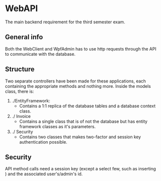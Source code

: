 # WebAPI
The main backend requirement for the third semester exam.

## General info
Both the WebClient and WpfAdmin has to use http requests through the API to communicate with the database.

## Structure
Two separate controllers have been made for these applications, each containing the appropriate methods and nothing more.
Inside the models class, there is:
1. ./EntityFramework:
    - Contains a 1:1 replica of the database tables and a database context class.
2. ./ Invoice
    - Contains a single class that is of not the database but has entity framework classes as it's parameters.
3. ./ Security
    - Contains two classes that makes two-factor and session key authentication possible.

## Security
API method calls need a session key (except a select few, such as inserting ) and the associated user's/admin's id.

